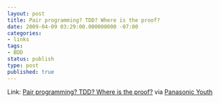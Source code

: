 ```yaml
---
layout: post
title: Pair programming? TDD? Where is the proof?
date: 2009-04-09 03:29:00.000000000 -07:00
categories:
- links
tags:
- BDD
status: publish
type: post
published: true
---
```

Link: <a href="http://robsanheim.com/2009/02/10/pair-programming-tdd-where-is-the-proof/">Pair programming? TDD? Where is the proof?</a>
via [Panasonic Youth](http://robsanheim.com/)
